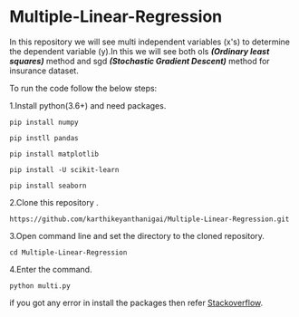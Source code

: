 # Multiple-Linear-Regression
In this repository we will see multi independent variables (x's) to determine the dependent variable (y).In this we will see both ols ***(Ordinary least squares)*** method and sgd
***(Stochastic Gradient Descent)*** method for insurance dataset.


To run the code follow the below steps:

1.Install python(3.6+) and need packages.
```
pip install numpy
```
```
pip instll pandas
```
```
pip install matplotlib
```
```
pip install -U scikit-learn
```
```
pip install seaborn
```

2.Clone this repository .
```
https://github.com/karthikeyanthanigai/Multiple-Linear-Regression.git
```
3.Open command line and set the directory to the cloned repository.
```
cd Multiple-Linear-Regression
```
4.Enter the command.
```
python multi.py
```

if you got any error in install the packages then refer [Stackoverflow](https://www.stackoverflow.com).




